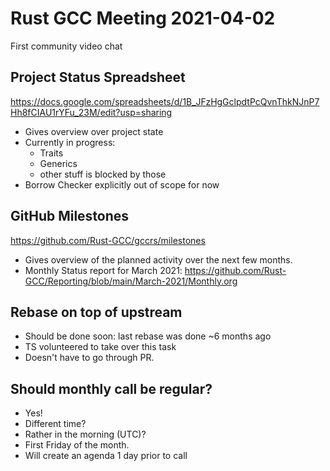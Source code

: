 # Rust GCC Meeting 2021-04-02

First community video chat

## Project Status Spreadsheet

https://docs.google.com/spreadsheets/d/1B_JFzHgGclpdtPcQvnThkNJnP7Hh8fCIAU1rYFu_23M/edit?usp=sharing

- Gives overview over project state
- Currently in progress:
    - Traits
    - Generics
    - other stuff is blocked by those
- Borrow Checker explicitly out of scope for now

## GitHub Milestones

https://github.com/Rust-GCC/gccrs/milestones

- Gives overview of the planned activity over the next few months.
- Monthly Status report for March 2021: https://github.com/Rust-GCC/Reporting/blob/main/March-2021/Monthly.org

## Rebase on top of upstream

- Should be done soon: last rebase was done ~6 months ago
- TS volunteered to take over this task
- Doesn't have to go through PR.

## Should monthly call be regular?

- Yes!
- Different time?
- Rather in the morning (UTC)?
- First Friday of the month.
- Will create an agenda 1 day prior to call
